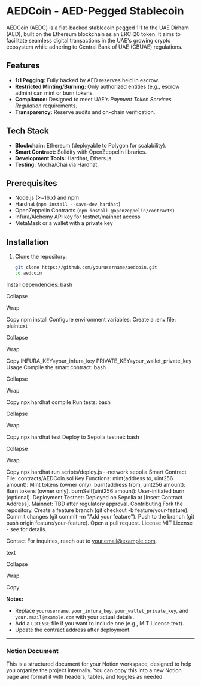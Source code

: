 # AEDCoin - AED-Pegged Stablecoin

AEDCoin (AEDC) is a fiat-backed stablecoin pegged 1:1 to the UAE Dirham (AED), built on the Ethereum blockchain as an ERC-20 token. It aims to facilitate seamless digital transactions in the UAE's growing crypto ecosystem while adhering to Central Bank of UAE (CBUAE) regulations.

## Features
- **1:1 Pegging:** Fully backed by AED reserves held in escrow.
- **Restricted Minting/Burning:** Only authorized entities (e.g., escrow admin) can mint or burn tokens.
- **Compliance:** Designed to meet UAE's *Payment Token Services Regulation* requirements.
- **Transparency:** Reserve audits and on-chain verification.

## Tech Stack
- **Blockchain:** Ethereum (deployable to Polygon for scalability).
- **Smart Contract:** Solidity with OpenZeppelin libraries.
- **Development Tools:** Hardhat, Ethers.js.
- **Testing:** Mocha/Chai via Hardhat.

## Prerequisites
- Node.js (>=16.x) and npm
- Hardhat (`npm install --save-dev hardhat`)
- OpenZeppelin Contracts (`npm install @openzeppelin/contracts`)
- Infura/Alchemy API key for testnet/mainnet access
- MetaMask or a wallet with a private key

## Installation
1. Clone the repository:
   ```bash
   git clone https://github.com/yourusername/aedcoin.git
   cd aedcoin

Install dependencies:
bash

Collapse

Wrap

Copy
npm install
Configure environment variables:
Create a .env file:
plaintext

Collapse

Wrap

Copy
INFURA_KEY=your_infura_key
PRIVATE_KEY=your_wallet_private_key
Usage
Compile the smart contract:
bash

Collapse

Wrap

Copy
npx hardhat compile
Run tests:
bash

Collapse

Wrap

Copy
npx hardhat test
Deploy to Sepolia testnet:
bash

Collapse

Wrap

Copy
npx hardhat run scripts/deploy.js --network sepolia
Smart Contract
File: contracts/AEDCoin.sol
Key Functions:
mint(address to, uint256 amount): Mint tokens (owner only).
burn(address from, uint256 amount): Burn tokens (owner only).
burnSelf(uint256 amount): User-initiated burn (optional).
Deployment
Testnet: Deployed on Sepolia at [Insert Contract Address].
Mainnet: TBD after regulatory approval.
Contributing
Fork the repository.
Create a feature branch (git checkout -b feature/your-feature).
Commit changes (git commit -m "Add your feature").
Push to the branch (git push origin feature/your-feature).
Open a pull request.
License
MIT License - see  for details.

Contact
For inquiries, reach out to your.email@example.com.

text

Collapse

Wrap

Copy

**Notes:**
- Replace `yourusername`, `your_infura_key`, `your_wallet_private_key`, and `your.email@example.com` with your actual details.
- Add a `LICENSE` file if you want to include one (e.g., MIT License text).
- Update the contract address after deployment.

---

### Notion Document
This is a structured document for your Notion workspace, designed to help you organize the project internally. You can copy this into a new Notion page and format it with headers, tables, and toggles as needed.